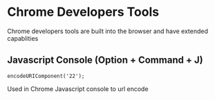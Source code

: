 # Chrome Developers Tools

Chrome developers tools are built into the browser and have extended capablities

## Javascript Console (Option + Command + J)

```encodeURIComponent('22');```

Used in Chrome Javascript console to url encode
